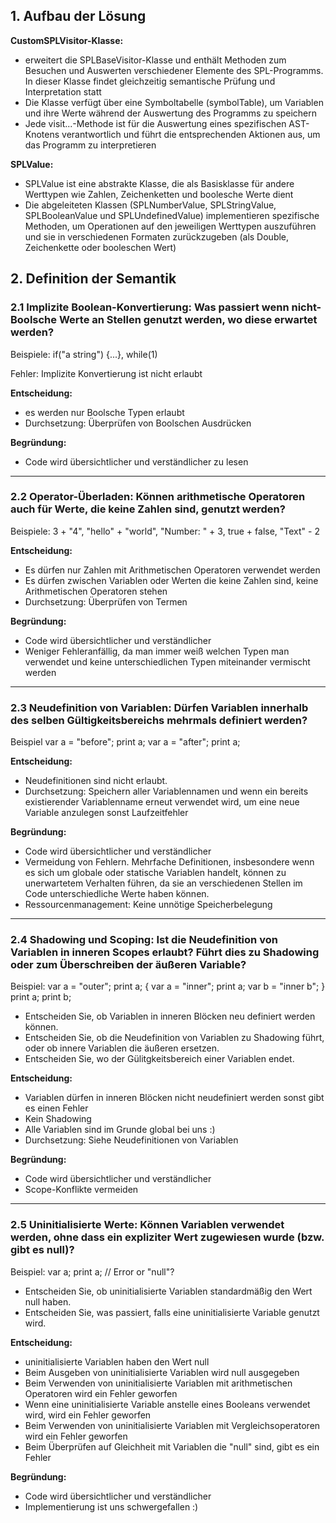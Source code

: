 ## 1. Aufbau der Lösung
**CustomSPLVisitor-Klasse:**
- erweitert die SPLBaseVisitor<SPLValue>-Klasse und enthält Methoden zum Besuchen und Auswerten verschiedener Elemente des SPL-Programms. In dieser Klasse findet gleichzeitig semantische Prüfung und Interpretation statt
- Die Klasse verfügt über eine Symboltabelle (symbolTable), um Variablen und ihre Werte während der Auswertung des Programms zu speichern
- Jede visit...-Methode ist für die Auswertung eines spezifischen AST-Knotens verantwortlich und führt die entsprechenden Aktionen aus, um das Programm zu interpretieren

**SPLValue:**
- SPLValue ist eine abstrakte Klasse, die als Basisklasse für andere Werttypen wie Zahlen, Zeichenketten und boolesche Werte dient
- Die abgeleiteten Klassen (SPLNumberValue, SPLStringValue, SPLBooleanValue und SPLUndefinedValue) implementieren spezifische Methoden, um Operationen auf den jeweiligen Werttypen auszuführen und sie in verschiedenen Formaten zurückzugeben (als Double, Zeichenkette oder booleschen Wert)
## 2. Definition der Semantik


### 2.1 Implizite Boolean-Konvertierung: Was passiert wenn nicht-Boolsche Werte an Stellen genutzt werden, wo diese erwartet werden?

Beispiele: if("a string") {...}, while(1)

Fehler: Implizite Konvertierung ist nicht erlaubt

**Entscheidung:**
- es werden nur Boolsche Typen erlaubt
- Durchsetzung: Überprüfen von Boolschen Ausdrücken

**Begründung:**
- Code wird übersichtlicher und verständlicher zu lesen

---

### 2.2 Operator-Überladen: Können arithmetische Operatoren auch für Werte, die keine Zahlen sind, genutzt werden?

Beispiele: 3 + "4", "hello" + "world", "Number: " + 3, true + false, "Text" - 2

**Entscheidung:**
- Es dürfen nur Zahlen mit Arithmetischen Operatoren verwendet werden
- Es dürfen zwischen Variablen oder Werten die keine Zahlen sind, keine Arithmetischen Operatoren stehen
- Durchsetzung: Überprüfen von Termen

**Begründung:**
- Code wird übersichtlicher und verständlicher
- Weniger Fehleranfällig, da man immer weiß welchen Typen man verwendet und keine unterschiedlichen Typen miteinander vermischt werden

---

### 2.3 Neudefinition von Variablen: Dürfen Variablen innerhalb des selben Gültigkeitsbereichs mehrmals definiert werden?

Beispiel var a = "before"; print a; var a = "after"; print a;

**Entscheidung:**
- Neudefinitionen sind nicht erlaubt.
- Durchsetzung: Speichern aller Variablennamen und wenn ein bereits existierender Variablenname erneut verwendet wird, um eine neue Variable anzulegen sonst Laufzeitfehler

**Begründung:**
- Code wird übersichtlicher und verständlicher
- Vermeidung von Fehlern. Mehrfache Definitionen, insbesondere wenn es sich um globale oder statische Variablen handelt, können zu unerwartetem Verhalten führen, da sie an verschiedenen Stellen im Code unterschiedliche Werte haben können.
- Ressourcenmanagement: Keine unnötige Speicherbelegung
---

### 2.4 Shadowing und Scoping: Ist die Neudefinition von Variablen in inneren Scopes erlaubt? Führt dies zu Shadowing oder zum Überschreiben der äußeren Variable?

Beispiel: var a = "outer"; print a; { var a = "inner"; print a; var b = "inner b"; } print a; print b;

- Entscheiden Sie, ob Variablen in inneren Blöcken neu definiert werden können.
- Entscheiden Sie, ob die Neudefinition von Variablen zu Shadowing führt, oder ob innere Variablen die äußeren ersetzen.
- Entscheiden Sie, wo der Gülitgkeitsbereich einer Variablen endet.

**Entscheidung:**
- Variablen dürfen in inneren Blöcken nicht neudefiniert werden sonst gibt es einen Fehler
- Kein Shadowing
- Alle Variablen sind im Grunde global bei uns :)
- Durchsetzung: Siehe Neudefinitionen von Variablen

**Begründung:**
- Code wird übersichtlicher und verständlicher
- Scope-Konflikte vermeiden

---

### 2.5 Uninitialisierte Werte: Können Variablen verwendet werden, ohne dass ein expliziter Wert zugewiesen wurde (bzw. gibt es null)?

Beispiel: var a; print a; // Error or "null"?

- Entscheiden Sie, ob uninitialisierte Variablen standardmäßig den Wert null haben.
- Entscheiden Sie, was passiert, falls eine uninitialisierte Variable genutzt wird. 

**Entscheidung:**
- uninitialisierte Variablen haben den Wert null
- Beim Ausgeben von uninitialisierte Variablen wird null ausgegeben 
- Beim Verwenden von uninitialisierte Variablen mit arithmetischen Operatoren wird ein Fehler geworfen
- Wenn eine uninitialisierte Variable anstelle eines Booleans verwendet wird, wird ein Fehler geworfen
- Beim Verwenden von uninitialisierte Variablen mit Vergleichsoperatoren wird ein Fehler geworfen
- Beim Überprüfen auf Gleichheit mit Variablen die "null" sind, gibt es ein Fehler

**Begründung:**
- Code wird übersichtlicher und verständlicher
- Implementierung ist uns schwergefallen :)